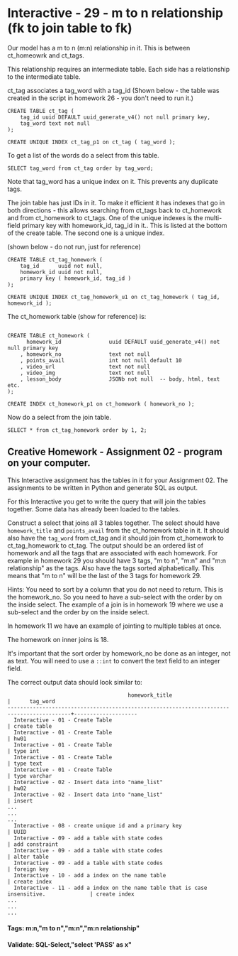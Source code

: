 



<style>
.pagebreak { page-break-before: always; }
.half { height: 200px; }
</style>








# Interactive - 29 - m to n relationship				(fk to join table to fk)

Our model has a m to n (m:n) relationship in it.  This is between ct_homeowrk
and ct_tags.

This relationship requires an intermediate table.  Each side has a relationship
to the intermediate table.


ct_tag associates a tag_word with a tag_id  (Shown below - the table was created
in the script in homework 26 - you don't need to run it.)

```
CREATE TABLE ct_tag ( 
	tag_id uuid DEFAULT uuid_generate_v4() not null primary key,
	tag_word text not null
);

CREATE UNIQUE INDEX ct_tag_p1 on ct_tag ( tag_word );
```

To get  a list of the words do a select from this table.

```
SELECT tag_word from ct_tag order by tag_word;

```

Note that tag_word has a unique index on it.  This prevents any duplicate tags.

The join table has just IDs in it.   To make it efficient it has indexes that
go in both directions - this allows searching from ct_tags back to ct_homework
and from ct_homework to ct_tags.    One of the unique indexes is the multi-field
primary key with homework_id, tag_id in it..   This is listed at the bottom
of the create table.  The second one is a unique index.

(shown below - do not run, just for reference)

```
CREATE TABLE ct_tag_homework ( 
	tag_id 		uuid not null,
	homework_id uuid not null,
	primary key ( homework_id, tag_id )
);

CREATE UNIQUE INDEX ct_tag_homework_u1 on ct_tag_homework ( tag_id, homework_id );
```

The ct_homework table (show for reference) is:


```

CREATE TABLE ct_homework (
	  homework_id				uuid DEFAULT uuid_generate_v4() not null primary key
	, homework_no				text not null
	, points_avail				int not null default 10
	, video_url					text not null
	, video_img					text not null
	, lesson_body 				JSONb not null 	-- body, html, text etc.
);

CREATE INDEX ct_homework_p1 on ct_homework ( homework_no );
```


Now do a select from the join table.


```
SELECT * from ct_tag_homework order by 1, 2;

```

## Creative Homework - Assignment 02 - program on your computer.

This Interactive assignment has the tables in it for your Assignment 02.
The assignments to be written in Python and generate SQL as output.

For this Interactive you get to write the query that will join the
tables together.  Some data has already been loaded to the tables.

Construct a select that joins all 3 tables together.  The select should have
`homework_title` and `points_avail` from the ct_homework table in it.
It should also have the `tag_word`  from ct_tag and it should join from
ct_homework to ct_tag_homework to ct_tag.   The output should be an ordered
list of homework and all the tags that are associated with each homework.
For example in homework 29 you should have 3 tags, "m to n", "m:n" and
"m:n relationship" as the tags.    Also have the tags sorted alphabetically.
This means that "m to n" will be the last of the 3 tags for homework 29.

Hints:  You need to sort by a column that you do not need to return.
This is the homework_no.   So you need to have a sub-select with
the order by on the inside select.
The example of a join is in homework 19 where we use a sub-select and
the order by on the inside select.

In homework 11 we have an example of jointing to multiple tables at
once.

The homework on inner joins is 18.

It's important that the sort order by homework_no be done as an
integer, not as text.  You will need to use a `::int` to convert
the text field to an integer field.

The correct output data should look similar to:

```
                                      homework_title                                      |      tag_word      
------------------------------------------------------------------------------------------+--------------------
  Interactive - 01 - Create Table                                                         | create table
  Interactive - 01 - Create Table                                                         | hw01
  Interactive - 01 - Create Table                                                         | type int
  Interactive - 01 - Create Table                                                         | type text
  Interactive - 01 - Create Table                                                         | type varchar
  Interactive - 02 - Insert data into "name_list"                                         | hw02
  Interactive - 02 - Insert data into "name_list"                                         | insert
...
...
...
  Interactive - 08 - create unique id and a primary key                                   | UUID
  Interactive - 09 - add a table with state codes                                         | add constraint
  Interactive - 09 - add a table with state codes                                         | alter table
  Interactive - 09 - add a table with state codes                                         | foreign key
  Interactive - 10 - add a index on the name table                                        | create index
  Interactive - 11 - add a index on the name table that is case insensitive.              | create index
...
...
...

```










#### Tags: m:n,"m to n","m:n","m:n relationship"

#### Validate: SQL-Select,"select 'PASS' as x"
